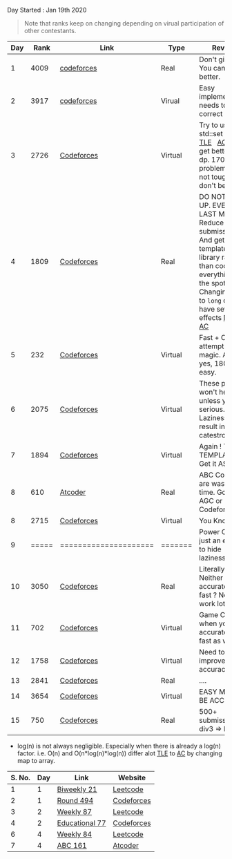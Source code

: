 Day Started : Jan 19th 2020
> Note that ranks keep on changing depending on virual participation of other contestants.

Day | Rank | Link | Type | Review | Upsolved |
----|------|------|------|--------|----------|
1 | 4009 | [codeforces](https://codeforces.com/contest/1293/standings/page/21) | Real | Don't give up. You can do better. |======|
2 | 3917 | [codeforces](https://codeforces.com/contest/1285) | Virual | Easy implementation needs to be correct | 1 |
3 | 2726 | [Codeforces](https://codeforces.com/contest/1287) | Virtual | Try to use std::set less &nbsp; [TLE](https://codeforces.com/contest/1287/submission/69266103) &nbsp; [AC](https://codeforces.com/contest/1287/submission/) &nbsp; and get better at dp. 1700 problems are not tough, don't be afraid. | 2 |
4 | 1809 | [Codeforces](https://codeforces.com/contest/1294/standings/page/10) | Real | DO NOT GIVE UP. EVEN ON LAST MINUTE. Reduce WA submissions. And get a template library rather than coding everything on the spot. Changing ```int``` to ```long``` can have severe effects [MLE](https://codeforces.com/contest/1294/submission/69364778) &nbsp; [AC](https://codeforces.com/contest/1294/submission/69367029) | ====== |
5 | 232 | [Codeforces](https://codeforces.com/contest/1283/standings/page/2) | Virtual | Fast + Correct attempt does magic. And yes, 1800 are easy. | ====== |
6 | 2075 | [Codeforces](https://codeforces.com/contest/1271/standings/page/11) | Virtual | These practice won't help unless you are serious. Laziness will result in catestrophe. | ====== |
7 | 1894 | [Codeforces](https://codeforces.com/contest/1279) | Virtual | Again ! THE TEMPLATE !!! Get it ASAP | ====== | 
8 | 610 | [Atcoder](https://atcoder.jp/contests/abc153/standings) | Real | ABC Contests are waste of time. Go for AGC or Codeforces | Not Required |
8 | 2715 | [Codeforces](https://codeforces.com/contest/1282) | Virtual | You Know it ! | 2 | 
9 | =====| ===================== | ======= | Power Cut is just an excuse to hide laziness. | ====== |
10| 3050 | [Codeforces](https://codeforces.com/contest/1295/standings/participant/32280114#p32280114) | Real | Literally ? Neither accurate nor fast ? Need to work lot more. | 1 |
11 | 702 | [Codeforces](https://codeforces.com/contest/1269/standings/page/4) | Virtual | Game Changes when you are accurate and fast as well. | ====== | 
12 | 1758 | [Codeforces](https://codeforces.com/contest/1281/standings/page/9) | Virtual | Need to improve accuracy | 0 |
13 | 2841 | [Codeforces](https://codeforces.com/contest/1291/) | Real | .... | ====== |
14 | 3654 | [Codeforces](https://codeforces.com/contest/1263) | Virtual | EASY MUST BE ACCEPTED | ====== |
15 | 750 | [Codeforces](https://codeforces.com/contest/1296) | Real | 500+ submissions in div3 => Easy | 1 |


* log(n) is not always negligible. Especially when there is already a log(n) factor. i.e. O(n) and O(n*log(n)*log(n)) differ alot
[TLE](https://codeforces.com/problemset/submission/385/72215293) to [AC](https://codeforces.com/problemset/submission/385/72215637) by changing map to array.


|S. No.| Day | Link | Website |
|------|-----|------|---------|
|1     |1    | [Biweekly 21](https://github.com/harshraj22/problem_solving/tree/master/solution/leetcode/contests/Biweekly21)  |[Leetcode](https://leetcode.com/contest/biweekly-contest-21)|
|2     |1    | [Round 494](https://github.com/harshraj22/problem_solving/tree/master/solution/codeforces/contests/494)  |[Codeforces](https://codeforces.com/contest/1003)|
|3     |2    | [Weekly 87](https://github.com/harshraj22/problem_solving/tree/master/solution/leetcode/contests/Weekly87) | [Leetcode](https://leetcode.com/contest/weekly-contest-87) |
|4    |2     | [Educational 77](https://github.com/harshraj22/problem_solving/tree/master/solution/codeforces/contests/77) | [Codeforces](https://codeforces.com/contest/1260) |
| 6   | 4   | [Weekly 84](https://github.com/harshraj22/problem_solving/tree/master/solution/leetcode/contests/Weekly84) | [Leetcode](https://leetcode.com/contest/weekly-contest-84) |
| 7   | 4   | [ABC 161](https://github.com/harshraj22/problem_solving/tree/master/solution/atcoder/contests/ABC161) | [Atcoder](https://atcoder.jp/contests/abc161/tasks) |